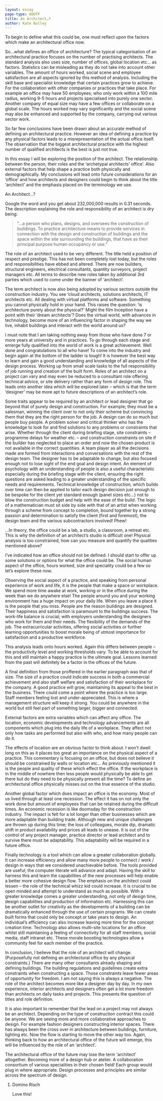 ```yaml
---
layout: essay
page-type: AOOTF
title: An Architect…?
author: Kate Bulley
---
```


<p>To begin to define what this could be, one must reflect upon the factors which make an architectural office now.</p>
<p>So…what defines an office of architecture? The typical categorisation of an architectural practice focuses on the number of practising architects. The standard analysis also uses size, number of offices, global location etc… as factors. Statistics can be misleading as they do not take into account other variables. The amount of hours worked, social scene and employee satisfaction are all aspects ignored by this method of analysis. Including the skill base and specialist knowledge that certain practices grow to achieve. For the collaboration with other companies or practices that take place. For example an office may have 50 employees; who only work within a 100 mile radius, working 9-5 hours and projects specialised into purely one sector. Another company of equal size may have a few offices or collaborate on a global scale. The hours worked may vary significantly and the social scene may also be enhanced and supported by the company, carrying out various sector work.</p>
<p>So far few conclusions have been drawn about an accurate method of defining an architectural practice. However an idea of defining a practice by any physical factors leads to a misrepresentation of the actual office itself. The observation that the biggest architectural practice with the highest number of qualified architects is the best is just not true.</p>
<p>In this essay I will be exploring the position of the architect. The relationship between the person, their roles and the ‘archetypal architects’ office’. Also external factors that help shape a practice both physically and demographically. My conclusions will lead onto future considerations for an ‘office’ and how architects and designers could begin to think about the title ‘architect’ and the emphasis placed on the terminology we use.</p>
<p>An Architect…?</p>
<p>Google the word and you get about 232,000,000 results in 0.31 seconds. The description explaining the role and responsibility of an architect is dry being:</p>
<blockquote><p>“…a person who plans, designs, and oversees the construction of buildings. To practice architecture means to provide services in connection with the design and construction of buildings and the space within the site surrounding the buildings, that have as their principal purpose human occupancy or use.”</p></blockquote>
<p>The role of an architect used to be very different. The title held a position of respect and prestige. This has not been completely lost today, but the roles and responsibilities have ebbed and altered. There are now builders, structural engineers, electrical consultants, quantity surveyors, project managers etc. All terms to describe new roles taken by additional 3rd parties which used to come under the banner of ‘architect’.</p>
<p>The term architect is now also being adopted by various sectors outside the construction industry. You see ‘cloud architects, solutions architects, IT architects etc. All dealing with virtual platforms and software. Something you cannot physically hold in your hand. This raises the question: ‘is architecture purely about the physical?’ Might the film Inception have a point with their ‘dream architects’? Does the virtual world, with advances in technology, become more of an influencing factor in shaping the way we live, inhabit buildings and interact with the world around us?</p>
<p>I must note that I am taking nothing away from those who have done 7 or more years at university and in practices. To go through each stage and emerge fully qualified into the world of work is a great achievement. Well done and congratulations to all who have! To come into the industry and begin again at the bottom of the ladder is tough! It is however the best way to learn and gain a good understanding and knowledge of all aspects of the design process. Working up from small scale tasks to the full responsibility of job running and creation of the built form. Roles of an architect on a project can vary and may even be reduced to a consultant role offering technical advice, or site delivery rather than any form of design role. This leads onto another idea which will be explored later – which is that the term ‘designer’ may be more apt to future descriptions of an architect’s role.</p>
<p>Some traits appear to be required by an architect or lead designer that go beyond that of purely design and construction. For example; they must be a salesman, winning the client over to not only their scheme but convincing them that they are the right person for the job. A design can do so much but people buy people. A problem solver and critical thinker who has the knowledge to look for and find solutions to any problems or constraints that arise. Whether through the client during briefing stage, site constraints – programme delays for weather etc. – and construction constraints on site if the builder has neglected to place an order and now the chosen product is not available in the correct quantities. A team player as all the decisions made are formed from interactions and conversations with the rest of the design team. The designer has to be adaptable to change, but also focused enough not to lose sight of the end goal and design intent. An element of psychology with an understanding of people is also a useful characteristic especially during the briefing stage with the client, ensuring the right questions are asked leading to a greater understanding of the specific needs and requirements. Technical knowledge of construction, which builds over time can then be applied to tailor each design decision just enough to be bespoke for the client yet standard enough (panel sizes etc…) not to blow the construction budget and help with the ease of the build. The logic of a mathematician must sit side by side with that of an artist when working through a scheme from concept to completion, bound together by a strong passion and determination to satisfy the client (first and foremost), the design team and the various subcontractors involved! Phew!</p>
<p>…In theory, the office could be a lab, a studio, a classroom, a retreat etc. This is why the definition of an architect’s studio is difficult one! Physical analysis is too constrained, how can you measure and quantify the qualities mentioned above?</p>
<p>I’ve indicated how an office should not be defined. I should start to offer up some solutions or options for what the office could be. The social human aspect of the office, hours worked, size and speciality could be a few so let’s explore these now.</p>
<p>Observing the social aspect of a practice, and speaking from personal experience of work and life, it is the people that make a space or workplace. We spend more time awake at work, working or in the office during the week than we do anywhere else! The people around you and your working environment has a huge impact on your daily life. When you leave a place it is the people that you miss. People are the reason buildings are designed. Their happiness and satisfaction is paramount to the buildings success. The work-life balance is crucial; with employers understanding the designers who work for them and their needs. The flexibility of the demands of the job. The extracurricular activities, offering social activities or further learning opportunities to boost morale being of utmost importance for satisfaction and a productive workforce.</p>
<p>This analysis leads onto hours worked. Again this differs between people – the productivity level and working thresholds vary. To be able to account for this and still maintain a happy practice is the ultimate goal. Lessons learned from the past will definitely be a factor in the offices of the future.</p>
<p>A final definition from those proffered in the earlier paragraph was that of size. The size of a practice could indicate success in both a commercial achievement and also staff welfare and satisfaction of their workplace for the company. A good practice will grow, maintaining its appeal to the best in the business. There could come a point where the practice is too large. Staff members feeling lost and under-appreciated. This is where a management structure will keep it strong. You could be anywhere in the world but still feel part of something larger, bigger and connected.</p>
<p>External factors are extra variables which can affect any office. The location, economic developments and technology advancements are all components which plug into the daily life of a workplace. They affect not only how tasks are performed but also with who, and how many people can do it.</p>
<p>The effects of location are an obvious factor to think about. I won’t dwell long on this as it places too great an importance on the physical aspect of a practice. This commentary is focusing on an office, but does not believe it should be constrained by walls or location etc… As previously mentioned it is the people and quality of these which effect the office. If the workplace is in the middle of nowhere then less people would physically be able to get there but do they need to be physically present all the time? To define an architectural office physically misses out on the true essence of the studio.</p>
<p>Another global factor which does impact an office is the economy. Most of us lived through at least one recession. The effect it has on not only the work done but amount of employees that can be retained during the difficult times. An economic recession is like doomsday for the construction industry. The impact is felt for a lot longer than other businesses which are more adaptable than building trade. Although new and unique challenges are thrown up during this time; the loss of colleagues, morale dip, dramatic shift in product availability and prices all leads to unease. It is out of the control of any project manager, practice director or lead architect and to survive there must be adaptability. This adaptability will be required in a future office.</p>
<p>Finally technology is a tool which can allow a greater collaboration globally. It can increase efficiency and allow many more people to connect / work / design in ways that we considered unachievable before. The tools provided are useful; the computer literate will advance and adapt. Having the skill to harness this and learn the capabilities of the new processes will help enable a better more cohesive design flow. The emphasis on the architect could lessen – the role of the technical whizz kid could increase. It is crucial to be open minded and attempt to understand as much as possible. With a greater knowledge comes a greater understanding, not only of design time, design capabilities and production of information etc. Harnessing this can be another outlet for creativity as the developments of a building can be dramatically enhanced through the use of certain programs. We can create built forms that could only be concept or take years to design. An individual’s efficiency can also increase leaving more time for the concept creation time. Technology also allows multi-site locations for an office whilst still maintaining a feeling of connectivity for all staff members, social media, staff intranet etc. These morale boosting technologies allow a community feel for each member of the practice.</p>
<p>In conclusion, I believe that the role of an architect will change. (Purposefully not defining an architectural office by any physical constraints.) There are many other consultants already shaping and defining buildings. The building regulations and guidelines create extra constraints when constructing a space. Those constraints leave fewer areas of opportunity for freedom. I am not saying this is always a negative. The role of the architect becomes more like a designer day by day. In my own experience, interior architects and designers often get a lot more freedom than architects on daily tasks and projects. This presents the question of titles and role definition.</p>
<p>It is also important to remember that the lead on a project may not always be an architect. Depending on the type of construction contract this could be anyone. We are seeing more and more collaborative approaches to design. For example fashion designers constructing interior spaces. There has always been the cross over in architecture between buildings, furniture, lighting etc. Now the flow is starting to move the other way too. Again, thinking back to how an architectural office of the future will emerge, this will be influenced by the role of an ‘architect’.</p>
<p>The architectural office of the future may lose the term ‘architect’ altogether. Becoming more of a design hub or atelier. A collaboration consortium of various specialities in their chosen field! Each group would plug in where appropriate. Design processes and principles are similar across the spectrum of design.</p>

<ol>
	<li><span class="commenter">Domino Risch</span>
		<p>Love this!</p>
	</li>
</ol>